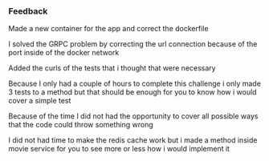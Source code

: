 ### Feedback


Made a new container for the app and correct the dockerfile

I solved the GRPC problem by correcting the url connection because of the port inside of the docker network

Added the curls of the tests that i thought that were necessary

Because I only had a couple of hours to complete this challenge i only made 3 tests to a method but that should be enough for you to know how i would cover a simple test 

Because of the time I did not had the opportunity to cover all possible ways that the code could throw something wrong

I did not had time to make the redis cache work but i made a method inside movie service for you to see more or less how i would implement it
